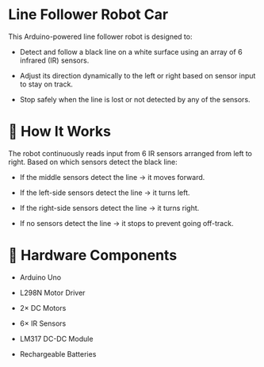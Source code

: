 # Line Follower Robot Car
This Arduino-powered line follower robot is designed to:

- Detect and follow a black line on a white surface using an array of 6 infrared (IR) sensors.

- Adjust its direction dynamically to the left or right based on sensor input to stay on track.

- Stop safely when the line is lost or not detected by any of the sensors.

# 🚗 How It Works
The robot continuously reads input from 6 IR sensors arranged from left to right. Based on which sensors detect the black line:

- If the middle sensors detect the line → it moves forward.

- If the left-side sensors detect the line → it turns left.

- If the right-side sensors detect the line → it turns right.

- If no sensors detect the line → it stops to prevent going off-track.

# 🔧 Hardware Components
- Arduino Uno

- L298N Motor Driver

- 2× DC Motors

- 6× IR Sensors

- LM317 DC-DC Module

- Rechargeable Batteries


